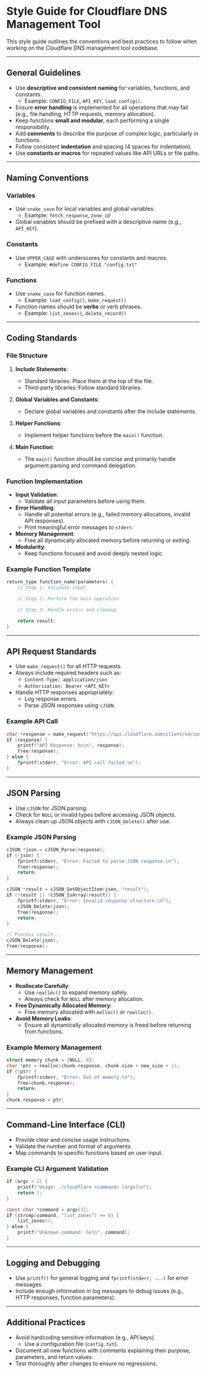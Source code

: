 # Style Guide for Cloudflare DNS Management Tool

This style guide outlines the conventions and best practices to follow when working on the Cloudflare DNS management tool codebase.

---

## General Guidelines

- Use **descriptive and consistent naming** for variables, functions, and constants.
  - Example: `CONFIG_FILE`, `API_KEY`, `load_config()`.
- Ensure **error handling** is implemented for all operations that may fail (e.g., file handling, HTTP requests, memory allocation).
- Keep functions **small and modular**, each performing a single responsibility.
- Add **comments** to describe the purpose of complex logic, particularly in functions.
- Follow consistent **indentation** and spacing (4 spaces for indentation).
- Use **constants or macros** for repeated values like API URLs or file paths.

---

## Naming Conventions

### Variables
- Use `snake_case` for local variables and global variables.
  - Example: `fetch_response`, `zone_id`
- Global variables should be prefixed with a descriptive name (e.g., `API_KEY`).

### Constants
- Use `UPPER_CASE` with underscores for constants and macros.
  - Example: `#define CONFIG_FILE "config.txt"`

### Functions
- Use `snake_case` for function names.
  - Example: `load_config()`, `make_request()`
- Function names should be **verbs** or verb phrases.
  - Example: `list_zones()`, `delete_record()`

---

## Coding Standards

### File Structure

1. **Include Statements**:
   - Standard libraries: Place them at the top of the file.
   - Third-party libraries: Follow standard libraries.

2. **Global Variables and Constants**:
   - Declare global variables and constants after the include statements.

3. **Helper Functions**:
   - Implement helper functions before the `main()` function.

4. **Main Function**:
   - The `main()` function should be concise and primarily handle argument parsing and command delegation.

### Function Implementation

- **Input Validation**:
  - Validate all input parameters before using them.
- **Error Handling**:
  - Handle all potential errors (e.g., failed memory allocations, invalid API responses).
  - Print meaningful error messages to `stderr`.
- **Memory Management**:
  - Free all dynamically allocated memory before returning or exiting.
- **Modularity**:
  - Keep functions focused and avoid deeply nested logic.

### Example Function Template

```c
return_type function_name(parameters) {
    // Step 1: Validate input

    // Step 2: Perform the main operation

    // Step 3: Handle errors and cleanup

    return result;
}
```

---

## API Request Standards

- Use `make_request()` for all HTTP requests.
- Always include required headers such as:
  - `Content-Type: application/json`
  - `Authorization: Bearer <API_KEY>`
- Handle HTTP responses appropriately:
  - Log response errors.
  - Parse JSON responses using `cJSON`.

### Example API Call

```c
char *response = make_request("https://api.cloudflare.com/client/v4/zones", "GET", NULL);
if (response) {
    printf("API Response: %s\n", response);
    free(response);
} else {
    fprintf(stderr, "Error: API call failed.\n");
}
```

---

## JSON Parsing

- Use `cJSON` for JSON parsing.
- Check for `NULL` or invalid types before accessing JSON objects.
- Always clean up JSON objects with `cJSON_Delete()` after use.

### Example JSON Parsing

```c
cJSON *json = cJSON_Parse(response);
if (!json) {
    fprintf(stderr, "Error: Failed to parse JSON response.\n");
    free(response);
    return;
}

cJSON *result = cJSON_GetObjectItem(json, "result");
if (!result || !cJSON_IsArray(result)) {
    fprintf(stderr, "Error: Invalid response structure.\n");
    cJSON_Delete(json);
    free(response);
    return;
}

// Process result...
cJSON_Delete(json);
free(response);
```

---

## Memory Management

- **Reallocate Carefully**:
  - Use `realloc()` to expand memory safely.
  - Always check for `NULL` after memory allocation.
- **Free Dynamically Allocated Memory**:
  - Free memory allocated with `malloc()` or `realloc()`.
- **Avoid Memory Leaks**:
  - Ensure all dynamically allocated memory is freed before returning from functions.

### Example Memory Management

```c
struct memory chunk = {NULL, 0};
char *ptr = realloc(chunk.response, chunk.size + new_size + 1);
if (!ptr) {
    fprintf(stderr, "Error: Out of memory.\n");
    free(chunk.response);
    return;
}
chunk.response = ptr;
```

---

## Command-Line Interface (CLI)

- Provide clear and concise usage instructions.
- Validate the number and format of arguments.
- Map commands to specific functions based on user input.

### Example CLI Argument Validation

```c
if (argc < 2) {
    printf("Usage: ./cloudflare <command> [args]\n");
    return 1;
}

const char *command = argv[1];
if (strcmp(command, "list_zones") == 0) {
    list_zones();
} else {
    printf("Unknown command: %s\n", command);
}
```

---

## Logging and Debugging

- Use `printf()` for general logging and `fprintf(stderr, ...)` for error messages.
- Include enough information in log messages to debug issues (e.g., HTTP responses, function parameters).

---

## Additional Practices

- Avoid hardcoding sensitive information (e.g., API keys).
  - Use a configuration file (`config.txt`).
- Document all new functions with comments explaining their purpose, parameters, and return values.
- Test thoroughly after changes to ensure no regressions.


